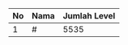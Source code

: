 | No | Nama            | Jumlah Level |
|----|-----------------|--------------|
| 1  | #    |    5535        |

